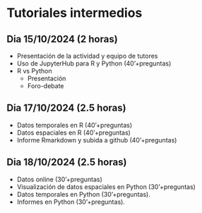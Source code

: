 # Tutoriales intermedios

## Dia 15/10/2024 (2 horas)

- Presentación de la actividad y equipo de tutores
- Uso de JupyterHub para R y Python (40’+preguntas)
- R vs Python
  - Presentación
  - Foro-debate

## Dia 17/10/2024 (2.5 horas)

- Datos temporales en R (40’+preguntas)
- Datos espaciales en R (40’+preguntas)
- Informe Rmarkdown y subida a github (40’+preguntas)

## Dia 18/10/2024 (2.5 horas) 

- Datos online (30’+preguntas)
- Visualización de datos espaciales en Python (30’+preguntas)
- Datos temporales en Python (30’+preguntas). 
- Informes en Python (30’+preguntas). 



